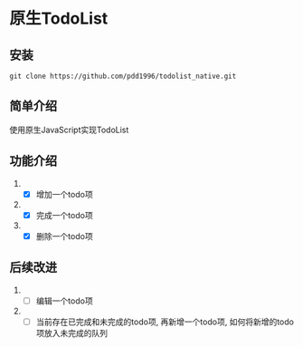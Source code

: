 # 原生TodoList
## 安装
`git clone https://github.com/pdd1996/todolist_native.git`
## 简单介绍
使用原生JavaScript实现TodoList
## 功能介绍
1. - [x] 增加一个todo项
2. - [x] 完成一个todo项
3. - [x] 删除一个todo项
## 后续改进
1. - [ ] 编辑一个todo项
2. - [ ] 当前存在已完成和未完成的todo项, 再新增一个todo项, 如何将新增的todo项放入未完成的队列
